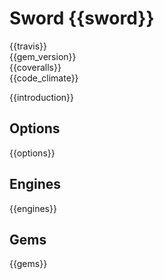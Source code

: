 Sword {{sword}}
=====
{{travis}}  
{{gem_version}}  
{{coveralls}}  
{{code_climate}}  

{{introduction}}

Options
-------

{{options}}

Engines
-------

{{engines}}

Gems
----

{{gems}}
